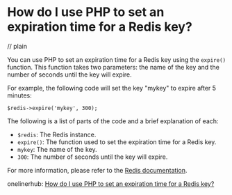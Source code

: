 # How do I use PHP to set an expiration time for a Redis key?
// plain

You can use PHP to set an expiration time for a Redis key using the `expire()` function. This function takes two parameters: the name of the key and the number of seconds until the key will expire.

For example, the following code will set the key "mykey" to expire after 5 minutes:
```
$redis->expire('mykey', 300);
```

The following is a list of parts of the code and a brief explanation of each:

- `$redis`: The Redis instance.
- `expire()`: The function used to set the expiration time for a Redis key.
- `mykey`: The name of the key.
- `300`: The number of seconds until the key will expire.

For more information, please refer to the [Redis documentation](https://redis.io/commands/expire).

onelinerhub: [How do I use PHP to set an expiration time for a Redis key?](https://onelinerhub.com/predis/how-do-i-use-php-to-set-an-expiration-time-for-a-redis-key)